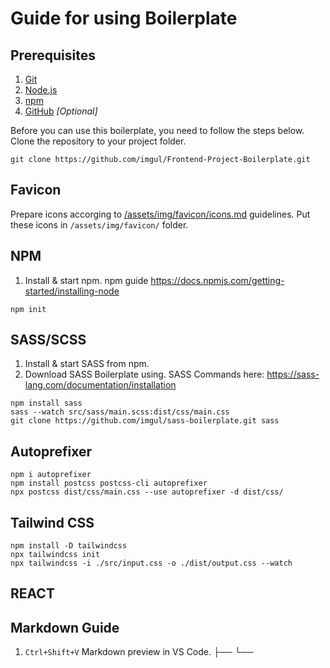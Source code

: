 # Guide for using Boilerplate

## Prerequisites

1. [Git](https://git-scm.com/)
2. [Node.js](https://nodejs.org/)
3. [npm](https://www.npmjs.com/)
5. [GitHub](github.com) _[Optional]_

Before you can use this boilerplate, you need to follow the steps below.
<br>Clone the repository to your project folder.

```
git clone https://github.com/imgul/Frontend-Project-Boilerplate.git
```

## Favicon

Prepare icons accorging to [/assets/img/favicon/icons.md](./assets/img/favicon/icons.md) guidelines. Put these icons in `/assets/img/favicon/` folder.

## NPM

1. Install & start npm.
npm guide <https://docs.npmjs.com/getting-started/installing-node>

```
npm init
```

## SASS/SCSS

1. Install & start SASS from npm.
2. Download SASS Boilerplate using.
SASS Commands here: <https://sass-lang.com/documentation/installation>

```
npm install sass
sass --watch src/sass/main.scss:dist/css/main.css
git clone https://github.com/imgul/sass-boilerplate.git sass
```

## Autoprefixer

```
npm i autoprefixer
npm install postcss postcss-cli autoprefixer
npx postcss dist/css/main.css --use autoprefixer -d dist/css/
```

## Tailwind CSS

```
npm install -D tailwindcss
npx tailwindcss init
npx tailwindcss -i ./src/input.css -o ./dist/output.css --watch
```

## REACT

## Markdown Guide

1. `Ctrl+Shift+V` Markdown preview in VS Code.
├──
└──
